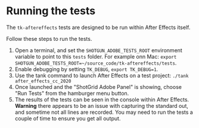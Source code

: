 # Running the tests

The `tk-aftereffects` tests are designed to be run within After Effects itself.

Follow these steps to run the tests.

1. Open a terminal, and set the `SHOTGUN_ADOBE_TESTS_ROOT` environment variable to point to this `tests` folder.
For example onn Mac: `export SHOTGUN_ADOBE_TESTS_ROOT=~/source_code/tk-aftereffects/tests`.
2. Enable debugging by setting `TK_DEBUG`, `export TK_DEBUG=1`.
3. Use the tank command to launch After Effects on a test project: `./tank after_effects_cc_2020`
4. Once launched and the "ShotGrid Adobe Panel" is showing, choose "Run Tests" from the hamburger menu button.
5. The results of the tests can be seen in the console within After Effects. **Warning** there appears to be an issue with capturing the standard out, and sometime not all lines are recorded. You may need to run the tests a couple of time to ensure you get all output.

